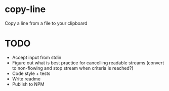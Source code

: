 copy-line
=========
Copy a line from a file to your clipboard

TODO
====
* Accept input from stdin
* Figure out what is best practice for cancelling readable streams (convert to non-flowing and stop stream when criteria is reached?)
* Code style + tests
* Write readme
* Publish to NPM

